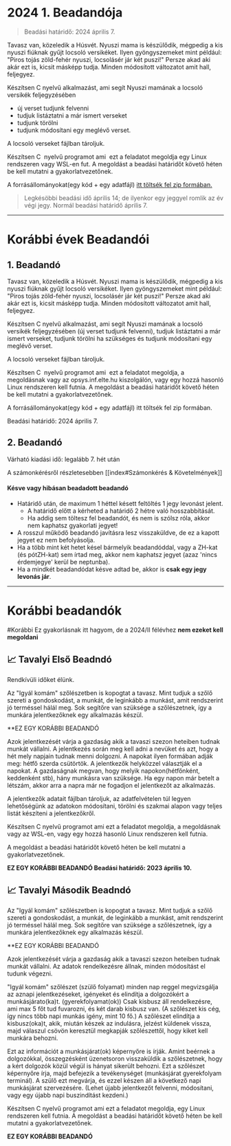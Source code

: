 
# 2024 1. Beadandója

> Beadási határidő: 2024 április 7.

Tavasz van, közeledik a Húsvét. Nyuszi mama is készülődik, mégpedig a kis nyuszi fiúknak gyűjt locsoló versikéket. Ilyen gyöngyszemeket mint például: "Piros tojás zöld-fehér nyuszi, locsolásér jár két puszi!" Persze akad aki akár ezt is, kicsit másképp tudja. Minden módosított változatot amit hall, feljegyez.

Készítsen C nyelvű alkalmazást, ami segít Nyuszi mamának a locsoló versikék feljegyzésében 
- új verset tudjunk felvenni
- tudjuk listáztatni a már ismert verseket
- tudjunk törölni
- tudjunk módosítani egy meglévő verset. 

A locsoló verseket fájlban tároljuk.

Készítsen C  nyelvű programot ami  ezt a feladatot megoldja egy Linux rendszeren vagy WSL-en fut. A megoldást a beadási határidőt követő héten be kell mutatni a gyakorlatvezetőnek.

A forrásállományokat(egy kód + egy adatfájl) [itt töltsék fel zip formában.](https://canvas.elte.hu/courses/43790/assignments/337099?module_item_id=675787)

> Legkésöbbi beadási idő április 14; de ilyenkor egy jeggyel romlik az év végi jegy. Normál beadási határidő április 7.


---
# Korábbi évek Beadandói
## 1. Beadandó

Tavasz van, közeledik a Húsvét. Nyuszi mama is készülődik, mégpedig a kis nyuszi fiúknak gyűjt locsoló versikéket. Ilyen gyöngyszemeket mint például: "Piros tojás zöld-fehér nyuszi, locsolásér jár két puszi!" Persze akad aki akár ezt is, kicsit másképp tudja. Minden módosított változatot amit hall, feljegyez.

Készítsen C nyelvű alkalmazást, ami segít Nyuszi mamának a locsoló versikék feljegyzésében (új verset tudjunk felvenni), tudjuk listáztatni a már ismert verseket, tudjunk törölni ha szükséges és tudjunk módosítani egy meglévő verset. 

A locsoló verseket fájlban tároljuk.

Készítsen C  nyelvű programot ami  ezt a feladatot megoldja, a megoldásnak vagy az opsys.inf.elte.hu kiszolgálón, vagy egy hozzá hasonló Linux rendszeren kell futnia. A megoldást a beadási határidőt követő héten be kell mutatni a gyakorlatvezetőnek.

A forrásállományokat(egy kód + egy adatfájl) itt töltsék fel zip formában.

Beadási határidő: 2024 április 7.

## 2. Beadandó

Várható kiadási idő: legalább 7. hét után


A számonkérésről részletesebben [[index#Számonkérés & Követelmények]]
#### Késve vagy hibásan beadadott beadandó

- Határidő után, de maximum 1 héttel késett feltöltés 1 jegy levonást jelent.
    - A határidő előtt a kérheted a határidő 2 hétre való hosszabbítását.
    - Ha addig sem töltesz fel beadandót, és nem is szólsz róla, akkor nem kaphatsz gyakorlati jegyet!
- A rosszul működő beadandó javításra lesz visszaküldve, de ez a kapott jegyet ez nem
  befolyásolja.
- Ha a több mint két hetet késel bármelyik beadandóddal, vagy a ZH-kat (és pótZH-kat) sem írtad meg, akkor nem
  kaphatsz jegyet (azaz 'nincs érdemjegye' kerül be neptunba).
- Ha a mindkét beadandódat késve adtad be, akkor is **csak egy jegy levonás jár**.

---

# Korábbi beadandók

#Korábbi  Ez gyakorlásnak itt hagyom, de a 2024/II félévhez **nem ezeket kell megoldani**

## 📈 Tavalyi Első Beadndó


Rendkívüli időket élünk.

Az "Igyál komám" szőlészetben is kopogtat a tavasz. Mint tudjuk a szőlő szereti a gondoskodást, a munkát, de leginkább a
munkást,
amit rendszerint jó terméssel hálál meg. Sok segítőre van szüksége a szőlészetnek, így a munkára jelentkezőknek egy
alkalmazás készül.

**EZ EGY KORÁBBI BEADANDÓ

Azok jelentkezését várja a gazdaság akik a tavaszi szezon heteiben tudnak munkát vállalni. A jelentkezés során meg kell
adni a
nevüket és azt, hogy a hét mely napjain tudnak menni dolgozni. A napokat ilyen formában adják meg: hétfő szerda
csütörtök.
A jelentkezők helyközzel választják el a napokat. A gazdaságnak megvan, hogy melyik napokon(hétfőnként, keddenként stb),
hány munkásra van szüksége. Ha egy napon már betelt a létszám, akkor arra a napra már ne fogadjon el jelentkezőt az
alkalmazás.

A jelentkezők adatait fájlban tároljuk, az adatfelvételen túl legyen lehetőségünk az
adatokon módosítani, törölni és szakmai alapon vagy teljes listát készíteni a jelentkezőkről.

Készítsen C nyelvű programot ami ezt a feladatot megoldja,
a megoldásnak vagy az WSL-en, vagy egy hozzá hasonló Linux
rendszeren kell futnia.

A megoldást a beadási határidőt követő héten be kell mutatni a gyakorlatvezetőnek.

**EZ EGY KORÁBBI BEADANDÓ Beadási határidő: 2023 április 10.**

## 📈 Tavalyi Második Beadndó

Az "Igyál komám" szőlészetben is kopogtat a tavasz. Mint tudjuk a szőlő szereti a gondoskodást, a munkát, de leginkább a
munkást, amit rendszerint jó terméssel hálál meg. Sok segítőre van szüksége a szőlészetnek, így a munkára jelentkezőknek
egy alkalmazás készül.

**EZ EGY KORÁBBI BEADANDÓ

Azok jelentkezését várja a gazdaság akik a tavaszi szezon heteiben tudnak munkát vállalni. Az adatok rendelkezésre
állnak, minden módosítást el tudunk végezni.

"Igyál komám" szőlészet (szülő folyamat) minden nap reggel megvizsgálja az aznapi jelentkezéseket, igényeket és
elindítja a dolgozókért a munkásjárato(ka)t. (gyerekfolyamat(ok)) Csak kisbusz áll rendelkezésre, ami max 5 főt tud
fuvarozni, és két darab kisbusz van. (A szőlészet kis cég, így nincs több napi munkás igény, mint 10 fő.) A szőlészet
elindítja a kisbusz(oka)t, akik, miután készek az indulásra, jelzést küldenek vissza, majd válaszul csövön keresztül
megkapják szőlészettől, hogy kiket kell munkára behozni. 

Ezt az információt a munkásjárat(ok) képernyőre is írják. Amint
beérnek a dolgozókkal, összegzésként üzenetsoron visszaküldik a szőlészetnek, hogy a kért dolgozók közül végül is hányat
sikerült behozni. Ezt a szőlészet képernyőre írja, majd befejezik a tevékenységet (munkásjárat gyerekfolyam terminál). A
szülő ezt megvárja, és ezzel készen áll a következő napi munkásjárat szervezésére. (Lehet újabb jelentkezőt felvenni,
módosítani, vagy egy újabb napi buszindítást kezdeni.)

Készítsen C nyelvű programot ami ezt a feladatot megoldja, egy Linux rendszeren kell futnia. A megoldást a beadási határidőt követő héten be kell mutatni a
gyakorlatvezetőnek.

**EZ EGY KORÁBBI BEADANDÓ**